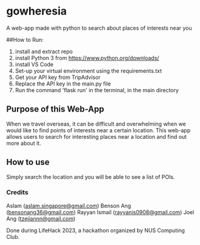 # gowheresia
A web-app made with python to search about places of interests near you

##How to Run:
1. install and extract repo
2. install Python 3 from https://www.python.org/downloads/
3. install VS Code
4. Set-up your virtual environment using the requirements.txt
5. Get your API key from TripAdvisor
6. Replace the API key in the main.py file
7. Run the command 'flask run' in the terminal, in the main directory

## Purpose of this Web-App
When we travel overseas, it can be difficult and overwhelming when we would like to find points of interests near a certain location. This web-app allows users to search for interesting places near a location and find out more about it.

## How to use
Simply search the location and you will be able to see a list of POIs.

### Credits
Aslam (aslam.singapore@gmail.com)
Benson Ang (bensonang36@gmail.com)
Rayyan Ismail (rayyanis0908@gmail.com)
Joel Ang (tzejiannn@gmail.com)

Done during LifeHack 2023, a hackathon organized by NUS Computing Club.
